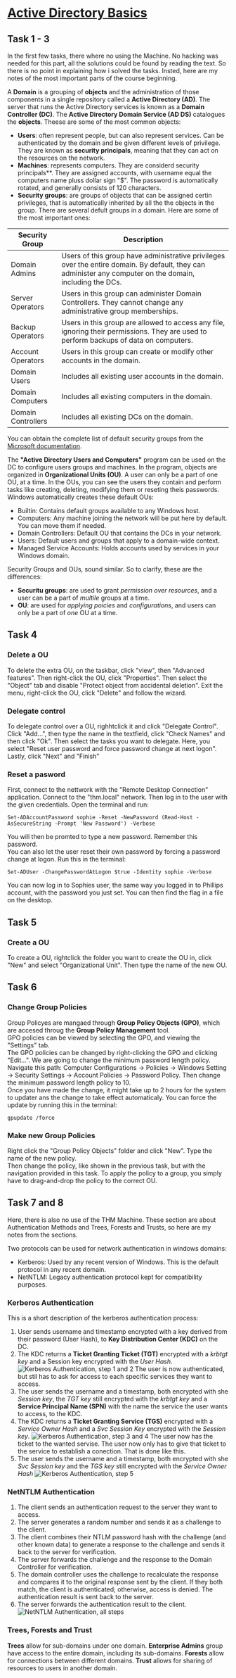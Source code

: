 # [Active Directory Basics](https://tryhackme.com/room/winadbasics)

## Task 1 - 3

In the first few tasks, there where no using the Machine. No hacking was needed for this part, all the solutions could be found by reading the text. So there is no point in explaining how i solved the tasks. Insted, here are my notes of the most important parts of the course beginning.

A **Domain** is a grouping of **objects** and the administration of those components in a single repository called a **Active Directory (AD)**. 
The server that runs the Active Directory services is known as a **Domain Controller (DC)**. 
The **Active Directory Domain Service (AD DS)** catalogues the **objects**. 
Theese are some of the most common objects:
- **Users**: often represent people, but can also represent services. Can be authenticated by the domain and be given different levels of privilege. They are known as **security principals**, meaning that they can act on the resources on the network.
- **Machines**: represents computers. They are considerd security principals**. They are assigned accounts, with username equal the computers name pluss dollar sign "$". The password is automatically rotated, and generally consists of 120 characters.
- **Security groups**: are groups of objects that can be assigned certin privileges, that is automatically inherited by all the the objects in the group. There are several defult groups in a domain. Here are some of the most important ones:

| Security Group |	Description |
|-|-|
Domain Admins|	Users of this group have administrative privileges over the entire domain. By default, they can administer any computer on the domain, including the DCs.
Server Operators|	Users in this group can administer Domain Controllers. They cannot change any administrative group memberships.
Backup Operators|	Users in this group are allowed to access any file, ignoring their permissions. They are used to perform backups of data on computers.
Account Operators|	Users in this group can create or modify other accounts in the domain.
Domain Users|	Includes all existing user accounts in the domain.
Domain Computers|	Includes all existing computers in the domain.
Domain Controllers|	Includes all existing DCs on the domain.

You can obtain the complete list of default security groups from the [Microsoft documentation](https://learn.microsoft.com/en-us/windows-server/identity/ad-ds/manage/understand-security-groups).

The **"Active Directory Users and Computers"** program can be used on the DC to configure users groups and machines.
In the program, objects are organized in **Organizational Units (OU)**.
A user can only be a part of one OU, at a time.
In the OUs, you can see the users they contain and perform tasks like creating, deleting, modifying them or reseting theis passwords.
Windows automatically creates these default OUs:
- Builtin: Contains default groups available to any Windows host.
- Computers: Any machine joining the network will be put here by default. You can move them if needed.
- Domain Controllers: Default OU that contains the DCs in your network.
- Users: Default users and groups that apply to a domain-wide context.
- Managed Service Accounts: Holds accounts used by services in your Windows domain.

Security Groups and OUs, sound similar. So to clarify, these are the differences:
- **Securitu groups**: are used to grant *permission over resources*, and a user can be a part of *multile* groups at a time.
- **OU**: are used for *applying poicies* and *configurations*, and users can only be a part of *one* OU at a time.

## Task 4

### Delete a OU

To delete the extra OU, on the taskbar, click "view", then "Advanced features". Then right-click the OU, click "Properties". Then select the "Object" tab and disable "Protect object from accidental deletion". Exit the menu, right-click the OU, click "Delete" and follow the wizard.

### Delegate control

To delegate control over a OU, righhtclick it and click "Delegate Control". Click "Add...", then type the name in the textfield, click "Check Names" and then click "Ok". Then select the tasks you want to delegate. Here, you select "Reset user password and force password change at next logon". Lastly, click "Next" and "Finish"

### Reset a pasword

First, connect to the nettwork with the "Remote Desktop Connection" application. Connect to the "thm.local" network. Then log in to the user with the given credentials. Open the terminal and run:

    Set-ADAccountPassword sophie -Reset -NewPassword (Read-Host -AsSecureString -Prompt 'New Password') -Verbose
You will then be promted to type a new password. Remember this password.\
You can also let the user reset their own password by forcing a password change at logon. Run this in the terminal:

    Set-ADUser -ChangePasswordAtLogon $true -Identity sophie -Verbose

You can now log in to Sophies user, the same way you logged in to Phillips account, with the password you just set. You can then find the flag in a file on the desktop.

## Task 5

### Create a OU

To create a OU, rightclick the folder you want to create the OU in, click "New" and select "Organizational Unit". Then type the name of the new OU.

## Task 6

### Change Group Policies

Group Policyes are mangaed through **Group Policy Objects (GPO)**, which are accesed throug the **Group Policy Management** tool. \
GPO policies can be viewed by selecting the GPO, and viewing the "Settings" tab. \
The GPO policies can be changed by right-clicking the GPO and clicking "Edit...". We are going to change the minimum password length policy. Navigate this path: Computer Configurations -> Policies -> Windows Setting -> Security Settings -> Account Policies -> Password Policy. Then change the minimum password length policy to 10. \
Once you have made the change, it might take up to 2 hours for the system to updater ans the change to take effect automaticaly. You can force the update by running this in the terminal:

    gpupdate /force

### Make new Group Policies

Right click the "Group Policy Objects" folder  and click "New". Type the name of the new policy. \
Then change the policy, like shown in the previous task, but with the navigation provided in this task. To apply the policy to a group, you simply have to drag-and-drop the policy to the correct OU.

## Task 7 and 8

Here, there is also no use of the THM Machine. These section are about Authentication Methods and Trees, Forests and Trusts, so here are my notes from the sections.

Two protocols can be used for network authentication in windows domains:

- Kerberos: Used by any recent version of Windows. This is the default protocol in any recent domain.
- NetNTLM: Legacy authentication protocol kept for compatibility purposes.

### Kerberos Authentication

This is a short description of the kerberos authentication process:
1. User sends username and timestamp encrypted with a key derived from their password (User Hash), to **Key Distribution Center (KDC)** on the DC.
2. The KDC returns a **Ticket Granting Ticket (TGT)** encrypted with a *krbtgt key* and a Session key encrypted with the *User Hash*.
![Kerberos Authentication, step 1 and 2](../../Images/THM-AD%20Basics/d36f5a024c20fb480cdae8cd09ddc09f.png)
The user is now authenticated, but stil has to ask for access to each specific services they want to access.
3. The user sends the username and a timestamp, both encrypted with she *Session key*, the *TGT key* still encrypted with the *krbtgt key* and a **Service Principal Name (SPN)** with the name the service the user wants to access, to the KDC.
4. The KDC returns a **Ticket Granting Service (TGS)** encrypted with a *Service Owner Hash* and a *Svc Session Key* encrypted with the *Session key*.
![Kerberos Authentication, step 3 and 4](../../Images/THM-AD%20Basics/84504666e78373c613d3e05d176282dc.png)
The user now has the ticket to the wanted servise. The user now only has to give that ticket to the service to establish a conection. That is done like this.
5. The user sends the username and a timestamp, both encrypted with she *Svc Session key* and the *TGS key* still encrypted with the *Service Owner Hash*
![Kerberos Authentication, step 5](../../Images/THM-AD%20Basics/8fbf08d03459c1b792f3b6efa4d7f285.png)

### NetNTLM Authentication


1. The client sends an authentication request to the server they want to access.
2. The server generates a random number and sends it as a challenge to the client.
3. The client combines their NTLM password hash with the challenge (and other known data) to generate a response to the challenge and sends it back to the server for verification.
4. The server forwards the challenge and the response to the Domain Controller for verification.
5. The domain controller uses the challenge to recalculate the response and compares it to the original response sent by the client. If they both match, the client is authenticated; otherwise, access is denied. The authentication result is sent back to the server.
6. The server forwards the authentication result to the client.
![NetNTLM Authentication, all steps](../../Images/THM-AD%20Basics/2eab5cacbd0d3e9dc9afb86169b711ec.png)

### Trees, Forests and Trust

**Trees** allow for sub-domains under one domain.
**Enterprise Admins** group have access to the entire domain, including its sub-domains.
**Forests** allow for connections between different domains.
**Trust** allows for sharing of resources to users in another domain.